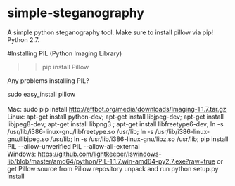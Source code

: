 # simple-steganography
A simple python steganography tool. Make sure to install pillow via pip! Python 2.7.

#Installing PIL (Python Imaging Library)
>> pip install Pillow

Any problems installing PIL?

sudo easy_install pillow
<br>
<br>
Mac:
sudo pip install http://effbot.org/media/downloads/Imaging-1.1.7.tar.gz
<br>
Linux:
apt-get install python-dev;
apt-get install libjpeg-dev;
apt-get install libjpeg8-dev;
apt-get install libpng3 ;
apt-get install libfreetype6-dev;
ln -s /usr/lib/i386-linux-gnu/libfreetype.so /usr/lib;
ln -s /usr/lib/i386-linux-gnu/libjpeg.so /usr/lib;
ln -s /usr/lib/i386-linux-gnu/libz.so /usr/lib;
pip install PIL  --allow-unverified PIL --allow-all-external
<br>
Windows:
https://github.com/lightkeeper/lswindows-lib/blob/master/amd64/python/PIL-1.1.7.win-amd64-py2.7.exe?raw=true
or
get Pillow source from Pillow repository unpack and run
python setup.py install

